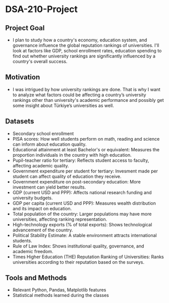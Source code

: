 # DSA-210-Project


## Project Goal
- I plan to study how a country's economy, education system, and governance influence the global reputation rankings of universities. I'll look at factors like GDP, school enrollment rates, education spending to find out whether university rankings are significantly influenced by a country's overall success.

## Motivation
- I was intrigued by how university rankings are done. That is why I want to analyze what factors could be affecting a country’s university rankings other than university's academic performance and possibly get some insight about Türkiye’s universities as well.

## Datasets
- Secondary school enrollment
- PISA scores: How well students perform on math, reading and science can inform about education quality.
- Educational attainment at least Bachelor's or equivalent: Measures the proportion individuals in the country with high education.
- Pupil-teacher ratio for tertiary: Reflects student access to faculty, affecting academic quality.
- Government expenditure per student for tertiary: Invesment made per student can affect quality of education they receive.
- Government expenditure on post-secondary education: More investment can yield better results.
- GDP (current USD and PPP): Affects national research funding and university budgets.
- GDP per capita (current USD and PPP): Measures wealth distribution and its impact on education.
- Total population of the country: Larger populations may have more universities, affecting ranking representation.
- High-technology exports (% of total exports): Shows technological advancement of the country.
- Political Stability Estimate: A stable environment attracts international students.
- Rule of Law Index: Shows institutional quality, governance, and academic freedom.
- Times Higher Education (THE) Reputation Ranking of Universities: Ranks universities according to their reputation based on the surveys. 


## Tools and Methods
- Relevant Python, Pandas, Matplotlib features
- Statistical methods learned during the classes

